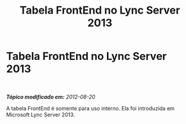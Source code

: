 ﻿---
title: Tabela FrontEnd no Lync Server 2013
TOCTitle: Tabela FrontEnd no Lync Server 2013
ms:assetid: 8207af80-41fa-4bec-9523-b0332e8231d9
ms:mtpsurl: https://technet.microsoft.com/pt-br/library/JJ205046(v=OCS.15)
ms:contentKeyID: 49307297
ms.date: 05/19/2016
mtps_version: v=OCS.15
ms.translationtype: HT
---

# Tabela FrontEnd no Lync Server 2013

 

_**Tópico modificado em:** 2012-08-20_

A tabela FrontEnd é somente para uso interno. Ela foi introduzida em Microsoft Lync Server 2013.

